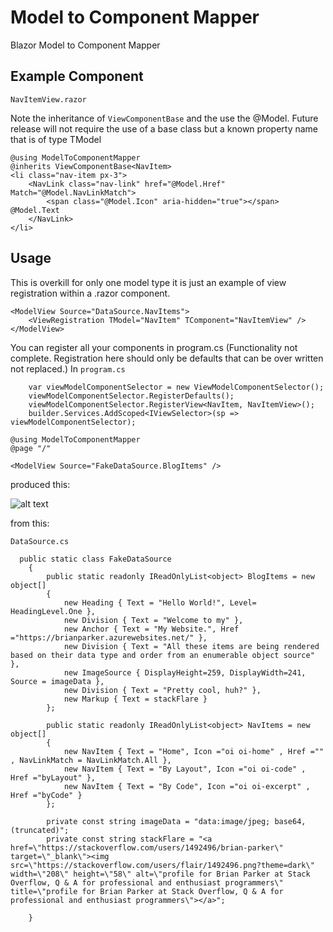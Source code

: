 # Model to Component Mapper
Blazor Model to Component Mapper

## Example Component
```NavItemView.razor```

Note the inheritance of ```ViewComponentBase``` and the use the @Model. Future release will not require the use of a base class but a known property name that is of type TModel

```
@using ModelToComponentMapper
@inherits ViewComponentBase<NavItem>
<li class="nav-item px-3">
    <NavLink class="nav-link" href="@Model.Href" Match="@Model.NavLinkMatch">
        <span class="@Model.Icon" aria-hidden="true"></span> @Model.Text
    </NavLink>
</li>
```


## Usage
This is overkill for only one model type it is just an example of view registration within a .razor component.
```
<ModelView Source="DataSource.NavItems">
    <ViewRegistration TModel="NavItem" TComponent="NavItemView" />
</ModelView>
```


You can register all your components in program.cs (Functionality not complete. Registration here should only be defaults that can be over written not replaced.)
In ```program.cs``` 

```
    var viewModelComponentSelector = new ViewModelComponentSelector();
    viewModelComponentSelector.RegisterDefaults();
    viewModelComponentSelector.RegisterView<NavItem, NavItemView>();
    builder.Services.AddScoped<IViewSelector>(sp => viewModelComponentSelector);
```

```
@using ModelToComponentMapper
@page "/"

<ModelView Source="FakeDataSource.BlogItems" />
```

produced this:

![alt text](https://user-images.githubusercontent.com/8317299/95257997-d94d1900-0870-11eb-99f5-832aba33f2f0.png)


from this:

```DataSource.cs```

```
  public static class FakeDataSource
    {
        public static readonly IReadOnlyList<object> BlogItems = new object[]
        {
            new Heading { Text = "Hello World!", Level= HeadingLevel.One },
            new Division { Text = "Welcome to my" },
            new Anchor { Text = "My Website.", Href ="https://brianparker.azurewebsites.net/" },
            new Division { Text = "All these items are being rendered based on their data type and order from an enumerable object source" },
            new ImageSource { DisplayHeight=259, DisplayWidth=241, Source = imageData },
            new Division { Text = "Pretty cool, huh?" },
            new Markup { Text = stackFlare }
        };

        public static readonly IReadOnlyList<object> NavItems = new object[]
        {
            new NavItem { Text = "Home", Icon ="oi oi-home" , Href ="" , NavLinkMatch = NavLinkMatch.All },
            new NavItem { Text = "By Layout", Icon ="oi oi-code" , Href ="byLayout" },
            new NavItem { Text = "By Code", Icon ="oi oi-excerpt" , Href ="byCode" }
        };

        private const string imageData = "data:image/jpeg; base64, (truncated)";
        private const string stackFlare = "<a href=\"https://stackoverflow.com/users/1492496/brian-parker\" target=\"_blank\"><img src=\"https://stackoverflow.com/users/flair/1492496.png?theme=dark\" width=\"208\" height=\"58\" alt=\"profile for Brian Parker at Stack Overflow, Q & A for professional and enthusiast programmers\" title=\"profile for Brian Parker at Stack Overflow, Q & A for professional and enthusiast programmers\"></a>";

    }
```
